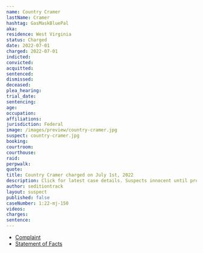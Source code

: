 ```yaml
---
name: Country Cramer
lastName: Cramer
hashtag: GasMaskBluePal
aka:
residence: West Virginia
status: Charged
date: 2022-07-01
charged: 2022-07-01
indicted:
convicted:
acquitted:
sentenced:
dismissed:
deceased:
plea_hearing:
trial_date:
sentencing:
age:
occupation:
affiliations:
jurisdiction: Federal
image: /images/preview/country-cramer.jpg
suspect: country-cramer.jpg
booking:
courtroom:
courthouse:
raid:
perpwalk:
quote:
title: Country Cramer charged on July 1st, 2022
description: Click for latest case details. Suspects innocent until proven guilty.
author: seditiontrack
layout: suspect
published: false
caseNumber: 1:22-mj-150
videos:
charges:
sentence:
---
```

- [Complaint](https://www.justice.gov/usao-dc/case-multi-defendant/file/1518551/download)
- [Statement of Facts](https://www.justice.gov/usao-dc/case-multi-defendant/file/1518556/download)
